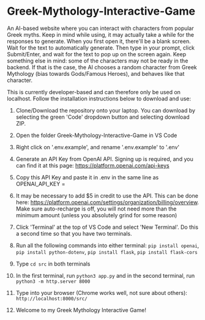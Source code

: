 # Greek-Mythology-Interactive-Game

An AI-based website where you can interact with characters from popular Greek myths.
Keep in mind while using, it may actually take a while for the responses to generate. When you first open it, there'll be a blank screen. Wait for the text to automatically generate. Then type in your prompt, click Submit/Enter, and wait for the text to pop up on the screen again.
Keep something else in mind: some of the characters may not be ready in the backend. If that is the case, the AI chooses a random character from Greek Mythology (bias towards Gods/Famous Heroes), and behaves like that character.

This is currently developer-based and can therefore only be used on localhost. Follow the installation instructions below to download and use:

1. Clone/Download the repository onto your laptop. You can download by selecting the green 'Code' dropdown button and selecting download ZIP.

2. Open the folder Greek-Mythology-Interactive-Game in VS Code

3. Right click on '.env.example', and rename '.env.example' to '.env'

4. Generate an API Key from OpenAI API. Signing up is required, and you can find it at this page: https://platform.openai.com/api-keys

5. Copy this API Key and paste it in .env in the same line as OPENAI_API_KEY =

6. It may be necessary to add $5 in credit to use the API. This can be done here: https://platform.openai.com/settings/organization/billing/overview. Make sure auto-recharge is off, you will not need more than the minimum amount (unless you absolutely grind for some reason)

7. Click 'Terminal' at the top of VS Code and select 'New Terminal'. Do this a second time so that you have two terminals.

8. Run all the following commands into either terminal: `pip install openai`, `pip install python-dotenv`, `pip install flask`, `pip install flask-cors`

9. Type `cd src` in both terminals

10. In the first terminal, run `python3 app.py` and in the second terminal, run `python3 -m http.server 8000`

11. Type into your browser (Chrome works well, not sure about others): `http://localhost:8000/src/`

12. Welcome to my Greek Mythology Interactive Game!
